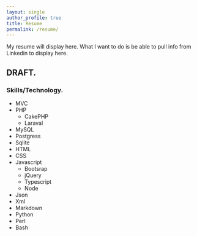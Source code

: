 ```yaml
---
layout: single
author_profile: true
title: Resume
permalink: /resume/
---
```



My resume will display here.
What I want to do is be able to pull info from Linkedin to display here.

## DRAFT.

### Skills/Technology.

- MVC
- PHP
  - CakePHP
  - Laraval
- MySQL
- Postgress
- Sqlite
- HTML
- CSS
- Javascript
  - Bootsrap
  - jQuery
  - Typescript
  - Node
- Json
- Xml
- Markdown
- Python
- Perl
- Bash
